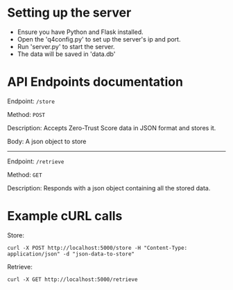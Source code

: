 # Setting up the server
- Ensure you have Python and Flask installed.
- Open the 'q4config.py' to set up the server's ip and port.
- Run 'server.py' to start the server.
- The data will be saved in 'data.db'

# API Endpoints documentation
Endpoint: <code>/store</code>

Method: <code>POST</code>

Description: Accepts Zero-Trust Score data in JSON format and stores it.

Body: A json object to store

<hr>

Endpoint: <code>/retrieve</code>

Method: <code>GET</code>

Description: Responds with a json object containing all the stored data.

# Example cURL calls

Store:
```
curl -X POST http://localhost:5000/store -H "Content-Type: application/json" -d "json-data-to-store"
```

Retrieve:
```
curl -X GET http://localhost:5000/retrieve
```


